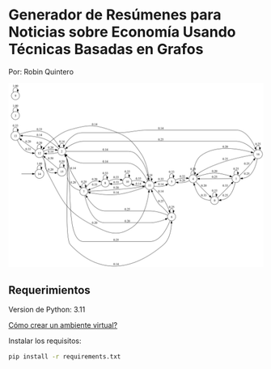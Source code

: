 # Generador de Resúmenes para Noticias sobre Economía Usando Técnicas Basadas en Grafos

Por: Robin Quintero

![matrix graph](images/matrix_graph.png)


## Requerimientos
Version de Python: 3.11

[Cómo crear un ambiente virtual?](https://docs.python.org/3/library/venv.html)

Instalar los requisitos:

```bash
pip install -r requirements.txt
```
